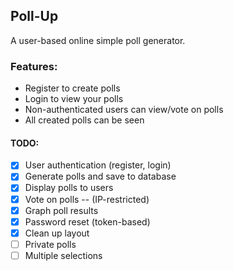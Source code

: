 ## Poll-Up

A user-based online simple poll generator.

### Features:
* Register to create polls
* Login to view your polls
* Non-authenticated users can view/vote on polls
* All created polls can be seen

#### TODO:
- [x] User authentication (register, login)
- [x] Generate polls and save to database
- [x] Display polls to users
- [x] Vote on polls -- (IP-restricted)
- [x] Graph poll results
- [x] Password reset (token-based)
- [x] Clean up layout
- [ ] Private polls
- [ ] Multiple selections